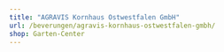 ```yaml
---
title: "AGRAVIS Kornhaus Ostwestfalen GmbH"
url: /beverungen/agravis-kornhaus-ostwestfalen-gmbh/
shop: Garten-Center
---
```

